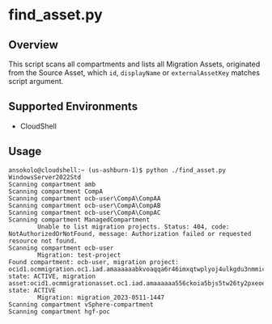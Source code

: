 # find_asset.py

## Overview
This script scans all compartments and lists all Migration Assets, originated from the Source Asset, which `id`, `displayName` or `externalAssetKey` matches script argument.

## Supported Environments
- CloudShell

## Usage
```
ansokolo@cloudshell:~ (us-ashburn-1)$ python ./find_asset.py WindowsServer2022Std
Scanning compartment amb
Scanning compartment CompA
Scanning compartment ocb-user\CompA\CompAA
Scanning compartment ocb-user\CompA\CompAB
Scanning compartment ocb-user\CompA\CompAC
Scanning compartment ManagedCompartment
        Unable to list migration projects. Status: 404, code: NotAuthorizedOrNotFound, message: Authorization failed or requested resource not found.
Scanning compartment ocb-user
        Migration: test-project
Found compartment: ocb-user, migration project: ocid1.ocmmigration.oc1.iad.amaaaaaabkvoaqqa6r46imxqtwplyoj4ulkgdu3nmmic5pyqiirslv44e2eq, state: ACTIVE, migration asset:ocid1.ocmmigrationasset.oc1.iad.amaaaaaa556ckoia5bjs5tw26ty2pxeoen4jqvgammkmldocuuhopqf3ytza, state: ACTIVE
        Migration: migration_2023-0511-1447
Scanning compartment vSphere-compartment
Scanning compartment hgf-poc
```